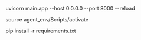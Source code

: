 
uvicorn main:app --host 0.0.0.0 --port 8000 --reload

source agent_env/Scripts/activate 

pip install -r requirements.txt
